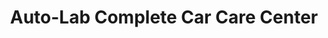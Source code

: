 ---
title: "Auto-Lab Complete Car Care Center"
url: /gaylord/auto-lab-complete-car-care-center/
shop: Autowerkstatt
---